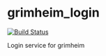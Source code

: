 # grimheim_login
[![Build Status](https://travis-ci.org/grimheim/grimheim_login.svg?branch=master)](https://travis-ci.org/grimheim/grimheim_login)

Login service for grimheim

